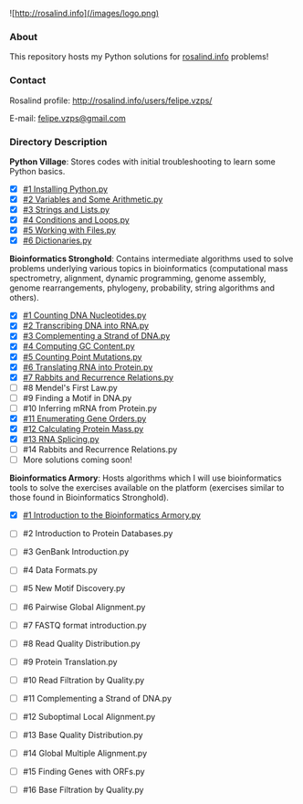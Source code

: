 ![http://rosalind.info](/images/logo.png)

### About 
This repository hosts my Python solutions for [rosalind.info](http://rosalind.info) problems!

### Contact
Rosalind profile: http://rosalind.info/users/felipe.vzps/

E-mail: felipe.vzps@gmail.com

### Directory Description
**Python Village**: Stores codes with initial troubleshooting to learn some Python basics.

- [x] [#1 Installing Python.py](https://github.com/felipevzps/rosalind.info/blob/master/Python%20Village/%231%20Installing%20Python.py)
- [x] [#2 Variables and Some Arithmetic.py](https://github.com/felipevzps/rosalind.info/blob/master/Python%20Village/%232%20Variables%20and%20Some%20Arithmetic.py)
- [x] [#3 Strings and Lists.py](https://github.com/felipevzps/rosalind.info/blob/master/Python%20Village/%233%20Strings%20and%20Lists.py)
- [x] [#4 Conditions and Loops.py](https://github.com/felipevzps/rosalind.info/blob/master/Python%20Village/%234%20Conditions%20and%20Loops.py)
- [x] [#5 Working with Files.py](https://github.com/felipevzps/rosalind.info/blob/master/Python%20Village/%235%20Working%20with%20Files.py)
- [x] [#6 Dictionaries.py](https://github.com/felipevzps/rosalind.info/blob/master/Python%20Village/%236%20Dictionaries.py)

**Bioinformatics Stronghold**: Contains intermediate algorithms used to solve problems underlying various topics in bioinformatics (computational mass spectrometry, alignment, dynamic programming, genome assembly, genome rearrangements, phylogeny, probability, string algorithms and others).

- [x] [#1 Counting DNA Nucleotides.py](https://github.com/felipevzps/rosalind.info/blob/master/Bioinformatics%20Stronghold/%231.1%20Counting%20DNA%20Nucleotides.py)
- [x] [#2 Transcribing DNA into RNA.py](https://github.com/felipevzps/rosalind.info/blob/master/Bioinformatics%20Stronghold/%232%20Transcribing%20DNA%20into%20RNA.py)
- [x] [#3 Complementing a Strand of DNA.py](https://github.com/felipevzps/rosalind.info/blob/master/Bioinformatics%20Stronghold/%233%20Complementing%20a%20Strand%20of%20DNA.py)
- [x] [#4 Computing GC Content.py](https://github.com/felipevzps/rosalind.info/blob/master/Bioinformatics%20Stronghold/%234%20Computing%20GC%20Content.py)
- [x] [#5 Counting Point Mutations.py](https://github.com/felipevzps/rosalind.info/blob/master/Bioinformatics%20Stronghold/%235%20Counting%20Point%20Mutations.py)
- [x] [#6 Translating RNA into Protein.py](https://github.com/felipevzps/rosalind.info/blob/master/Bioinformatics%20Stronghold/%236%20Translating%20RNA%20into%20Protein.py)
- [x] [#7 Rabbits and Recurrence Relations.py](https://github.com/felipevzps/rosalind.info/blob/master/Bioinformatics%20Stronghold/%237%20Finding%20a%20Motif%20in%20DNA.py)
- [ ] #8 Mendel's First Law.py
- [ ] #9 Finding a Motif in DNA.py
- [ ] #10 Inferring mRNA from Protein.py
- [x] [#11 Enumerating Gene Orders.py](https://github.com/felipevzps/rosalind.info/blob/master/Bioinformatics%20Stronghold/%2311%20Enumerating%20Gene%20Orders.py)
- [x] [#12 Calculating Protein Mass.py](https://github.com/felipevzps/rosalind.info/blob/master/Bioinformatics%20Stronghold/%2312%20Calculating%20Protein%20Mass.py)
- [x] [#13 RNA Splicing.py](https://github.com/felipevzps/rosalind.info/blob/master/Bioinformatics%20Stronghold/%2313%20RNA%20Splicing.py)
- [ ] #14 Rabbits and Recurrence Relations.py
- [ ] More solutions coming soon!

**Bioinformatics Armory**: Hosts algorithms which I will use bioinformatics tools to solve the exercises available on the platform (exercises similar to those found in Bioinformatics Stronghold).

- [x] [#1 Introduction to the Bioinformatics Armory.py](https://github.com/felipevzps/rosalind.info/blob/master/Bioinformatics%20Armory/%231%20Introduction%20to%20the%20Bioinformatics%20Armory.py)
- [ ] #2 Introduction to Protein Databases.py
- [ ] #3 GenBank Introduction.py
- [ ] #4 Data Formats.py
- [ ] #5 New Motif Discovery.py
- [ ] #6 Pairwise Global Alignment.py
- [ ] #7 FASTQ format introduction.py
- [ ] #8 Read Quality Distribution.py
- [ ] #9 Protein Translation.py
- [ ] #10 Read Filtration by Quality.py
- [ ] #11 Complementing a Strand of DNA.py
- [ ] #12 Suboptimal Local Alignment.py
- [ ] #13 Base Quality Distribution.py
- [ ] #14 Global Multiple Alignment.py
- [ ] #15 Finding Genes with ORFs.py
- [ ] #16 Base Filtration by Quality.py


